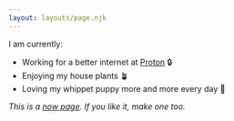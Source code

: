 ```yaml
---
layout: layouts/page.njk
---
```


I am currently:
- Working for a better internet at [Proton](https://proton.me) 🔒
- Enjoying my house plants 🪴
- Loving my whippet puppy more and more every day 🐶

_This is a [now page](https://nownownow.com/about). If you like it, make one too._

